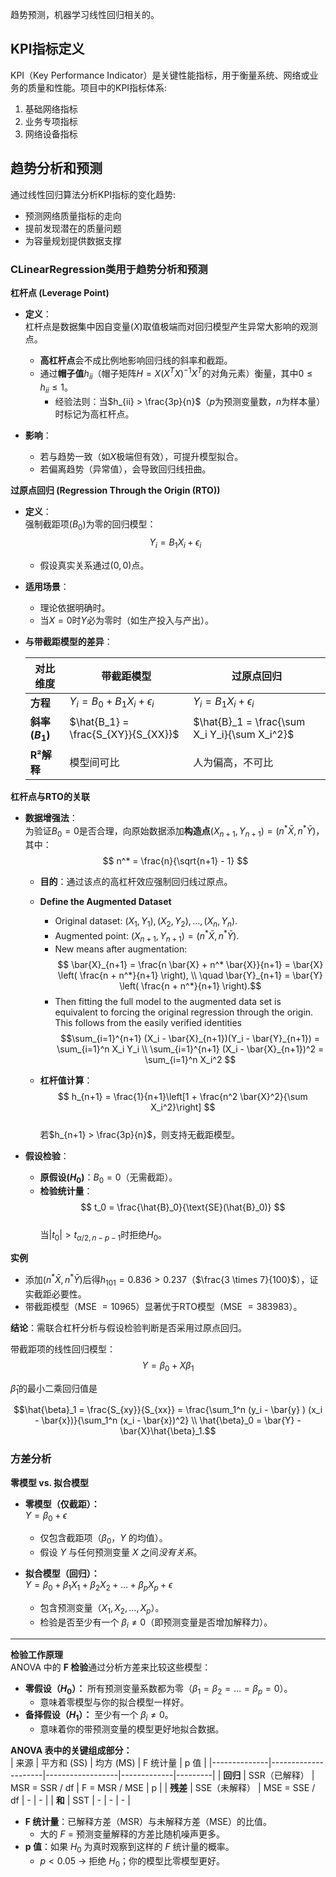 趋势预测，机器学习线性回归相关的。

## KPI指标定义
KPI（Key Performance Indicator）是关键性能指标，用于衡量系统、网络或业务的质量和性能。项目中的KPI指标体系:
1. 基础网络指标     
2. 业务专项指标         
3. 网络设备指标                  

## 趋势分析和预测

通过线性回归算法分析KPI指标的变化趋势:    
* 预测网络质量指标的走向
* 提前发现潜在的质量问题
* 为容量规划提供数据支撑

### CLinearRegression类用于趋势分析和预测

**杠杆点 (Leverage Point)**  
- **定义**：  
  杠杆点是数据集中因自变量($X$)取值极端而对回归模型产生异常大影响的观测点。  
  - **高杠杆点**会不成比例地影响回归线的斜率和截距。  
  - 通过**帽子值**$h_{ii}$（帽子矩阵$H = X(X^TX)^{-1}X^T$的对角元素）衡量，其中$0 \leq h_{ii} \leq 1$。  
    - 经验法则：当$h_{ii} > \frac{3p}{n}$（$p$为预测变量数，$n$为样本量）时标记为高杠杆点。  

- **影响**：  
  - 若与趋势一致（如$X$极端但有效），可提升模型拟合。  
  - 若偏离趋势（异常值），会导致回归线扭曲。  

**过原点回归 (Regression Through the Origin (RTO))**  
- **定义**：  
  强制截距项($B_0$)为零的回归模型：  
  $$  
  Y_i = B_1 X_i + \epsilon_i  
  $$  
  - 假设真实关系通过$(0,0)$点。  

- **适用场景**：  
  - 理论依据明确时。  
  - 当$X=0$时$Y$必为零时（如生产投入与产出）。  

- **与带截距模型的差异**：  

  | **对比维度**       | **带截距模型**               | **过原点回归**               |  
  |--------------------|-----------------------------|-----------------------------|  
  | **方程**           | $Y_i = B_0 + B_1 X_i + \epsilon_i$ | $Y_i = B_1 X_i + \epsilon_i$ |  
  | **斜率($B_1$)**    | $\hat{B_1} = \frac{S_{XY}}{S_{XX}}$ | $\hat{B}_1 = \frac{\sum X_i Y_i}{\sum X_i^2}$ |  
  | **R²解释**         | 模型间可比                   | 人为偏高，不可比             |  

**杠杆点与RTO的关联**  
- **数据增强法**：  
  为验证$B_0=0$是否合理，向原始数据添加**构造点**$(X_{n+1}, Y_{n+1}) = (n^* \bar{X}, n^* \bar{Y})$，其中：  
  $$  
  n^* = \frac{n}{\sqrt{n+1} - 1}  
  $$  
  - **目的**：通过该点的高杠杆效应强制回归线过原点。
  - **Define the Augmented Dataset**
    - Original dataset: $(X_1, Y_1), (X_2, Y_2), \dots, (X_n, Y_n)$.  
    - Augmented point: $(X_{n+1}, Y_{n+1}) = (n^* \bar{X}, n^* \bar{Y})$.  
    - New means after augmentation:  $$
  \bar{X}_{n+1} = \frac{n \bar{X} + n^* \bar{X}}{n+1} = \bar{X} \left( \frac{n + n^*}{n+1} \right), \\
  \quad \bar{Y}_{n+1} = \bar{Y} \left( \frac{n + n^*}{n+1} \right).$$
    - Then fitting the full model to the augmented data set is equivalent to forcing the original regression through the origin. This follows from the easily verified identities $$\sum_{i=1}^{n+1} (X_i - \bar{X}_{n+1})(Y_i - \bar{Y}_{n+1}) = \sum_{i=1}^n X_i Y_i \\
    \sum_{i=1}^{n+1} (X_i - \bar{X}_{n+1})^2 = \sum_{i=1}^n X_i^2 $$

  
  - **杠杆值计算**：  
    $$  
    h_{n+1} = \frac{1}{n+1}\left[1 + \frac{n^2 \bar{X}^2}{\sum X_i^2}\right]  
    $$  
    若$h_{n+1} > \frac{3p}{n}$，则支持无截距模型。  

- **假设检验**：  
  - **原假设($H_0$)**：$B_0 = 0$（无需截距）。  
  - **检验统计量**：  
    $$  
    t_0 = \frac{\hat{B}_0}{\text{SE}(\hat{B}_0)}  
    $$  
    当$|t_0| > t_{\alpha/2, n-p-1}$时拒绝$H_0$。  


**实例**       
- 添加$(n^* \bar{X}, n^* \bar{Y})$后得$h_{101} = 0.836 > 0.237$（$\frac{3 \times 7}{100}$），证实截距必要性。  
- 带截距模型（MSE $= 10965$）显著优于RTO模型（MSE $= 383983$）。  

**结论**：需联合杠杆分析与假设检验判断是否采用过原点回归。  

带截距项的线性回归模型：  
$$  
Y = \beta_0 + X\beta_1  
$$

$\hat{\beta}_1$的最小二乘回归值是

$$\hat{\beta}_1 = \frac{S_{xy}}{S_{xx}} = \frac{\sum_1^n (y_i - \bar{y} ) (x_i - \bar{x})}{\sum_1^n (x_i - \bar{x})^2} \\
\hat{\beta}_0 = \bar{Y} - \bar{X}\hat{\beta}_1.$$

### 方差分析


**零模型 vs. 拟合模型**
- **零模型（仅截距）：**  
  $Y = \beta_0 + \epsilon$
  - 仅包含截距项（$\beta_0$，$Y$ 的均值）。  
  - 假设 $Y$ 与任何预测变量 $X$ 之间*没有关系*。  

- **拟合模型（回归）：**  
  $Y = \beta_0 + \beta_1 X_1 + \beta_2 X_2 + \dots + \beta_p X_p + \epsilon$
  - 包含预测变量（$X_1, X_2, \dots, X_p$）。  
  - 检验是否至少有一个 $\beta_i \neq 0$（即预测变量是否增加解释力）。  

---

**检验工作原理**        
ANOVA 中的 **F 检验**通过分析方差来比较这些模型：  
- **零假设（$H_0$）：** 所有预测变量系数都为零（$\beta_1 = \beta_2 = \dots = \beta_p = 0$）。  
  - 意味着零模型与你的拟合模型一样好。  
- **备择假设（$H_1$）：** 至少有一个 $\beta_i \neq 0$。  
  - 意味着你的带预测变量的模型更好地拟合数据。  

**ANOVA 表中的关键组成部分：**  
| 来源       | 平方和 (SS) | 均方 (MS) | F 统计量 | p 值 |
|--------------|---------------------|------------------|-------------|---------|
| **回归** | SSR（已解释）     | MSR = SSR / df   | F = MSR / MSE | p       |
| **残差**   | SSE（未解释）   | MSE = SSE / df   |      -       |    -     |
| **和** | SST | -  | - | - |

- **F 统计量**：已解释方差（MSR）与未解释方差（MSE）的比值。  
  - 大的 $F$ = 预测变量解释的方差比随机噪声更多。  
- **p 值**：如果 $H_0$ 为真时观察到这样的 $F$ 统计量的概率。  
  - $p < 0.05$ → 拒绝 $H_0$；你的模型比零模型更好。
